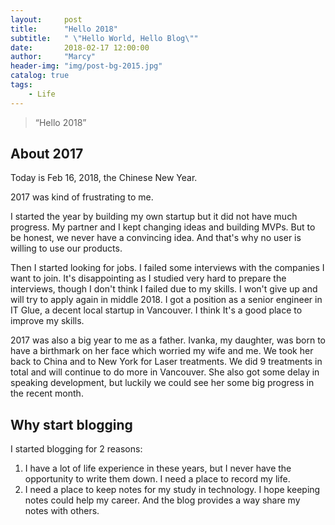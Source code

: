 ```yaml
---
layout:     post
title:      "Hello 2018"
subtitle:   " \"Hello World, Hello Blog\""
date:       2018-02-17 12:00:00
author:     "Marcy"
header-img: "img/post-bg-2015.jpg"
catalog: true
tags:
    - Life
---
```


> “Hello 2018”


## About 2017

Today is Feb 16, 2018, the Chinese New Year.

2017 was kind of frustrating to me.

I started the year by building my own startup but it did not have much progress. My partner and I kept changing ideas and building MVPs. But to be honest, we never have a convincing idea. And that's why no user is willing to use our products.

Then I started looking for jobs. I failed some interviews with the companies I want to join. It's disappointing as I studied very hard to prepare the interviews, though I don't think I failed due to my skills. I won't give up and will try to apply again in middle 2018. I got a position as a senior engineer in IT Glue, a decent local startup in Vancouver. I think It's a good place to improve my skills.

2017 was also a big year to me as a father. Ivanka, my daughter, was born to have a birthmark on her face which worried my wife and me. We took her back to China and to New York for Laser treatments. We did 9 treatments in total and will continue to do more in Vancouver. She also got some delay in speaking development, but luckily we could see her some big progress in the recent month.


## Why start blogging

I started blogging for 2 reasons:

1. I have a lot of life experience in these years, but I never have the opportunity to write them down. I need a place to record my life.
2. I need a place to keep notes for my study in technology. I hope keeping notes could help my career. And the blog provides a way share my notes with others.

